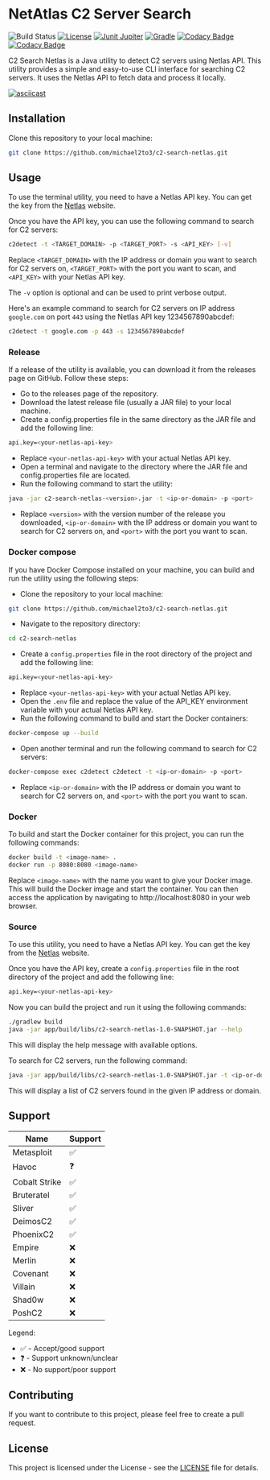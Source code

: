 # NetAtlas C2 Server Search

![Build Status](https://img.shields.io/github/actions/workflow/status/michael2to3/c2-search-netlas/build.yml?branch=main)
[![License](https://img.shields.io/github/license/michael2to3/pretty-caldav-politech-schedule?style=flat-square)](https://github.com/michael2to3/pretty-caldav-politech-schedule/blob/main/LICENSE)
[![Junit Jupiter](https://img.shields.io/badge/Junit-Jupiter-green?style=flat-square)](https://junit.org/junit5/)
[![Gradle](https://img.shields.io/badge/Gradle-blue?style=flat-square)](https://gradle.org/)
[![Codacy Badge](https://app.codacy.com/project/badge/Grade/6d3c2810e4f844fa989a987f84565b7d)](https://app.codacy.com/gh/michael2to3/c2-search-netlas/dashboard?utm_source=gh&utm_medium=referral&utm_content=&utm_campaign=Badge_grade)
[![Codacy Badge](https://app.codacy.com/project/badge/Coverage/6d3c2810e4f844fa989a987f84565b7d)](https://app.codacy.com/gh/michael2to3/c2-search-netlas/dashboard?utm_source=gh&utm_medium=referral&utm_content=&utm_campaign=Badge_coverage)

C2 Search Netlas is a Java utility to detect C2 servers using Netlas API. This utility provides a simple and easy-to-use CLI interface for searching C2 servers. It uses the Netlas API to fetch data and process it locally.

[![asciicast](https://asciinema.org/a/Q0g0ego8SK97elJvTHN5IXLzs.svg)](https://asciinema.org/a/Q0g0ego8SK97elJvTHN5IXLzs)

## Installation

Clone this repository to your local machine:

```bash
git clone https://github.com/michael2to3/c2-search-netlas.git
```

## Usage

To use the terminal utility, you need to have a Netlas API key. You can get the key from the [Netlas](https://netlas.io) website.

Once you have the API key, you can use the following command to search for C2 servers:

```bash
c2detect -t <TARGET_DOMAIN> -p <TARGET_PORT> -s <API_KEY> [-v]
```

Replace `<TARGET_DOMAIN>` with the IP address or domain you want to search for C2 servers on, `<TARGET_PORT>` with the port you want to scan, and `<API_KEY>` with your Netlas API key.

The `-v` option is optional and can be used to print verbose output.

Here's an example command to search for C2 servers on IP address `google.com` on port `443` using the Netlas API key 1234567890abcdef:

```bash
c2detect -t google.com -p 443 -s 1234567890abcdef
```

### Release

If a release of the utility is available, you can download it from the releases page on GitHub. Follow these steps:
- Go to the releases page of the repository.
- Download the latest release file (usually a JAR file) to your local machine.
- Create a config.properties file in the same directory as the JAR file and add the following line:
```bash
api.key=<your-netlas-api-key>
```
- Replace `<your-netlas-api-key>` with your actual Netlas API key.
- Open a terminal and navigate to the directory where the JAR file and config.properties file are located.
- Run the following command to start the utility:
```bash
java -jar c2-search-netlas-<version>.jar -t <ip-or-domain> -p <port>
```
- Replace `<version>` with the version number of the release you downloaded, `<ip-or-domain>` with the IP address or domain you want to search for C2 servers on, and `<port>` with the port you want to scan.

### Docker compose

If you have Docker Compose installed on your machine, you can build and run the utility using the following steps:
- Clone the repository to your local machine:
```bash
git clone https://github.com/michael2to3/c2-search-netlas.git
```
- Navigate to the repository directory:
```bash
cd c2-search-netlas
```
- Create a `config.properties` file in the root directory of the project and add the following line:
```bash
api.key=<your-netlas-api-key>
```
- Replace `<your-netlas-api-key>` with your actual Netlas API key.
- Open the `.env` file and replace the value of the API_KEY environment variable with your actual Netlas API key.
- Run the following command to build and start the Docker containers:
```bash
docker-compose up --build
```
- Open another terminal and run the following command to search for C2 servers:
```bash
docker-compose exec c2detect c2detect -t <ip-or-domain> -p <port>
```
- Replace `<ip-or-domain>` with the IP address or domain you want to search for C2 servers on, and `<port>` with the port you want to scan.


### Docker

To build and start the Docker container for this project, you can run the following commands:

```bash
docker build -t <image-name> .
docker run -p 8080:8080 <image-name>
```

Replace `<image-name>` with the name you want to give your Docker image. This will build the Docker image and start the container. You can then access the application by navigating to http://localhost:8080 in your web browser.

### Source
To use this utility, you need to have a Netlas API key. You can get the key from the [Netlas](https://netlas.io/) website.

Once you have the API key, create a `config.properties` file in the root directory of the project and add the following line:

```bash
api.key=<your-netlas-api-key>
```

Now you can build the project and run it using the following commands:

```bash
./gradlew build
java -jar app/build/libs/c2-search-netlas-1.0-SNAPSHOT.jar --help
```

This will display the help message with available options.

To search for C2 servers, run the following command:

```bash
java -jar app/build/libs/c2-search-netlas-1.0-SNAPSHOT.jar -t <ip-or-domain> -p <port>
```

This will display a list of C2 servers found in the given IP address or domain.

## Support

| Name                    | Support            |
|-------------------------|--------------------|
| Metasploit              | :white_check_mark: |
| Havoc                   | :question:         |
| Cobalt Strike           | :white_check_mark: |
| Bruteratel              | :white_check_mark: |
| Sliver                  | :white_check_mark: |
| DeimosC2                | :white_check_mark: |
| PhoenixC2               | :white_check_mark: |
| Empire                  | :x:                |
| Merlin                  | :x:                |
| Covenant                | :x:                |
| Villain                 | :x:                |
| Shad0w                  | :x:                |
| PoshC2                  | :x:                |

Legend:

- :white_check_mark: - Accept/good support
- :question: - Support unknown/unclear
- :x: - No support/poor support

## Contributing

If you want to contribute to this project, please feel free to create a pull request.

## License

This project is licensed under the License - see the [LICENSE](https://github.com/michael2to3/c2-search-netlas/blob/main/LICENSE) file for details.
